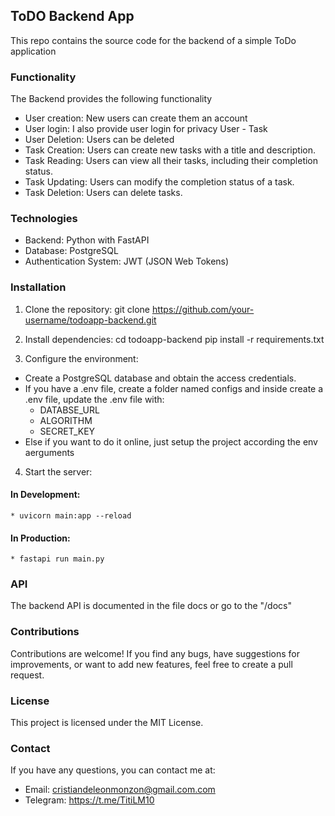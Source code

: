 ## ToDO Backend App

This repo contains the source code for the backend of a simple ToDo application

### Functionality

The Backend provides the following functionality
* User creation: New users can create them an account
* User login: I also provide user login for privacy User - Task
* User Deletion: Users can be deleted
* Task Creation: Users can create new tasks with a title and description.
* Task Reading: Users can view all their tasks, including their completion status.
* Task Updating: Users can modify the completion status of a task.
* Task Deletion: Users can delete tasks.

### Technologies

* Backend: Python with FastAPI
* Database: PostgreSQL
* Authentication System: JWT (JSON Web Tokens)

### Installation

1. Clone the repository:
  git clone https://github.com/your-username/todoapp-backend.git

2. Install dependencies:
  cd todoapp-backend
   pip install -r requirements.txt

3. Configure the environment:
  * Create a PostgreSQL database and obtain the access credentials.
  * If you have a .env file, create a folder named configs and inside create a .env file, update the .env file with:
    * DATABSE_URL
    * ALGORITHM
    * SECRET_KEY
  * Else if you want to do it online, just setup the project according the env aerguments 
4. Start the server:
  #### In Development:
    * uvicorn main:app --reload
  #### In Production:
    * fastapi run main.py

### API

The backend API is documented in the file docs or go to the "<app-link>/docs"

### Contributions

Contributions are welcome! If you find any bugs, have suggestions for improvements, or want to add new features, feel free to create a pull request.

### License

This project is licensed under the MIT License. 

### Contact

If you have any questions, you can contact me at:

* Email: cristiandeleonmonzon@gmail.com.com
* Telegram: https://t.me/TitiLM10
